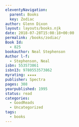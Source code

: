 ```yaml
---
eleventyNavigation:
  parent: Books
  key: Zodiac
author: Glenn Dixon
layout: layouts/books.njk
date: 2018-07-28T15:08:18+00:00
permalink: /books/zodiac/
Book Id:
  - 825
bookauthor: Neal Stephenson
Author l-f:
  - Stephenson, Neal
isbn: 553573861
isbn13: 9780553573862
myrating: ★★★★
publisher: Spectra
pages: 308
yearpublished: 1995
status: read
categories:
  - GoodReads
  - Uncategorized
tags:
  - books
---
```

